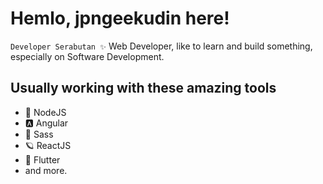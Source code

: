 # Hemlo, jpngeekudin here!

`Developer Serabutan ✨`
Web Developer, like to learn and build something, especially on Software Development.

## Usually working with these amazing tools
- 💎 NodeJS
- 🅰️ Angular
- 🎨 Sass
- 🪐 ReactJS
- 📱 Flutter
- and more.

